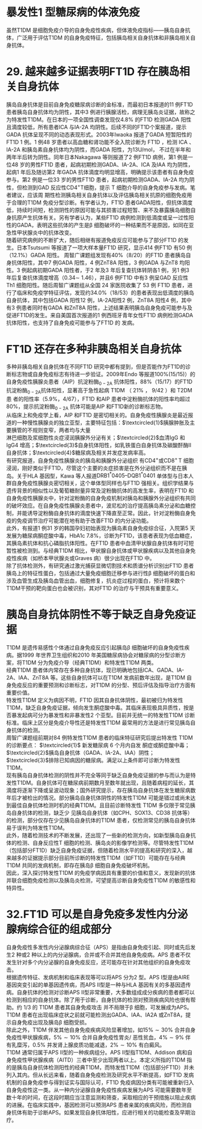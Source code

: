 # 暴发性1 型糖尿病的体液免疫  
虽然T1DM 是细胞免疫介导的自身免疫性疾病，但体液免疫指标——胰岛自身抗体，广泛用于评估T1DM 的自身免疫特征，包括胰岛相关自身抗体和非胰岛相关自身抗体。  
# 29. 越来越多证据表明FT1D 存在胰岛相关自身抗体  
胰岛自身抗体是目前自身免疫糖尿病诊断的金标准，而最初日本报道的11 例FT1D 患者胰岛自身抗体均为阴性，其中3 例进行胰腺活检，病理无胰岛炎证据，故称之为特发性T1DM。在日本的一项全国性调查发现仅$4.8\%$ 的FT1D 检测GADA 阳性且滴度较低，所有患者ICA 与IA-2A 均阴性。后续不同的FT1D个案报道，提示GADA 抗体呈现不同的动态表现形式。2003年Iwaoka 报道了GADA 短暂阳性的FT1D 1 例。1 例48 岁患者以高血糖和肾功能不全入院诊断为 FT1D ，检测 ICA 、 IA-2A 和胰岛素自身抗体均为阴性，而GADA 阳性，为$13\mathrm{U}/\mathrm{mol}$， 不过在半年和两年半后转为阴性。同年日本Nakagawa 等则报道了2 例FT1D 病例，第1 例是一位48 岁的男性FT1D 患者，起病初期检测GADA、IA-2A、ICA 及IAA 均为阴性，起病1 年后及随访第2 年GADA 抗体滴度均明显增高，明确提示该患者有自身免疫参与。第2 例是一位33 岁的男性FT1D 患者，起病初期检测GADA、IA-2A 均为阴性，但检测到GAD 反应性$\mathrm{CD4^{+}}$T细胞，提示 T  细胞介导的自身免疫参与发病。笔者建议，应该周 期性检测胰岛相关自身抗体以及评估胰岛相关抗原的细胞免疫用于合理的T1DM 免疫分型诊断。有学者认为，FT1D 患者GADA阳性，但抗体滴度低，持续时间短，检测阴性的原因可能与其损害过程短暂、来不及暴露胰岛细胞自身抗原产生抗体有关。另有学者认为，某些FT1D 病例检测到低滴度或呈一过性阳性的GADA，表明这些抗体的产生是$\upbeta$ 细胞破坏的一种结果而不是原因，如同在亚急性甲状腺炎中的抗体改变。  
随着研究病例的不断扩大，随后相继有报道免疫反应可能参与了部分FT1D 的发生。日本Tsutsumi 等报道了一项大样本量FT1D 研究，显示414 例FT1D 有50 例（$12.1\%$）GADA 阳性。 周智广课题组发现有$40\%$（8/20）的FT1D 患者胰岛自身抗体阳性，其中7 例GADA 阳性，4 例ZnT8A 阳性，3 例GADA 与ZnT8 均阳性。3 例起病初期GADA 阳性者，于2 年及3 年后复查抗体转阴各1 例，另1 例3 年后复查抗体滴度增高（$0.34\sim$ 1.46），并且6 例FT1D 中有3 例呈GAD 反应性Th1 细胞阳性。随后周智广课题组从全国 24  家医院收集了 53  例 FT1D  患者，进 行了临床和免疫学特征评估，发现约$34.0\%$（18/53）的患者表现出低滴度的胰岛自身抗体，其中包括GADA 阳性12 例，IA-2A阳性2 例，ZnT8A 阳性4 例，其中有3 例患者同时有GADA 和ZnT8A 阳性，上述结果表明胰岛自身免疫可能参与及促进FT1D的发生。来自美国首次报道的1 例西班牙青年女性FT1D 病例检测GADA 抗体阳性，也支持了自身免疫可能参与了FT1D 的 发病。  
# FT1D 还存在多种非胰岛相关自身抗体  
多种非胰岛相关自身抗体在不同FT1D 研究中都有提到，但是否能作为FT1D的诊断标志物或自身免疫标志有待进一步验证。2009年Endo 等报道$100\%\left(15/15\right)$）的自身免疫性胰腺炎患者（AIP）抗淀粉酶$_{0-2\mathrm{A}}$ 抗体阳性，$88\%$（15/17）的FT1D 抗淀粉酶$_{0-2\mathrm{A}}$抗体阳性，显著高于急性起病 T1DM （ $21\%$ ， 9/42 ）和 T2DM  患 者的阳性率（$5.9\%$，4/67），FT1D 和AIP 患者中淀粉酶抗体的阳性率均超过$80\%$，提示抗淀粉酶$_{0-2\mathrm{A}}$ 抗体可能是AIP 和FT1D新的诊断标志物。  
从临床上和免疫学上看，AIP 和FT1D 是密切相关的。自身免疫性胰腺炎是最近报道的一种慢性胰腺炎的独立亚型，主要特征包括：$\textcircled{1}$胰腺肿胀及主要胰管的不规则变窄，两者均与大量  
淋巴细胞及浆细胞性炎症浸润胰腺外分泌有关；$\textcircled{2}$血清IgG 和IgG4 增高；$\textcircled{3}$自身抗体阳性，如乳铁蛋白自身抗体及碳酸酐酶Ⅱ自身抗体；$\textcircled{4}$糖尿病及相关并发症发病率高。  
有研究报道，自身免疫性胰腺炎的胰岛和胰腺外分泌组织  有$\mathrm{CD4^{+}}$或$\mathrm{CD8^{+}\,T}$ 细胞浸润，刚好类似于FT1D，尽管这个主要的炎症损害是在外分泌组织而不是在胰岛。关于HLA 基因型，Kawa 等人报道$\mathrm{DRB1}^{*}0405–\mathrm{DQB1}^{*}0401$ 单体型与日本人群自身免疫性胰腺炎密切相关，这个单体型同样也与FT1D 强相关。组织学结果与遗传背景的相似性以及葡萄糖耐量异常及淀粉酶抗体的高发生率，表明在FT1D 和自身免疫性胰腺炎中，针对淀粉酶的自身免疫机制对胰岛和胰腺外分泌组织有共同的破坏效应。在自身免疫性胰腺炎患者中，波尼松的治疗提高胰岛素分泌和血糖控制，并能诱导淀粉酶自身抗体的滴度快速下降直至正常。因此，针对淀粉酶自身免疫的免疫调节治疗可能潜在地有助于改善FT1D 的内分泌功能。  
此外，有报道1 例31 岁的韩国孕妇初始表现为胰岛素自身免疫综合征，入院第5 天发展为糖尿病酮症酸中毒，HbA1c $7.8\%$，诊断为FT1D，该患者表现为低血糖症，其胰岛素抗体和抗心磷脂抗体阳性。在FT1D 患者中血清甲状腺自身抗体有时可短暂性被检测到。与经典T1DM 相比，甲状腺自身抗体或甲状腺疾病以及其他自身免疫性疾病（如桥本甲状腺炎或Graves 病）很少出现在FT1D 中。  
除了抗体检测外，有研究通过激光捕获显微切割技术和质谱分析识别出FT1D 患者胰岛上的特征性蛋白，包括通过大量免疫细胞迁移参与进行性β 细胞破坏的蛋白和涉及血管生成及胰岛血管出血，细胞修复，抗炎症过程的蛋白，预计将来数个T1DM干预的靶向蛋白也会被识别，其对FT1D 的治疗与干预具有重要意义。  
#  胰岛自身抗体阴性不等于缺乏自身免疫证据  
T1DM 是遗传易感性个体通过自身免疫反应引起胰岛$\upbeta$ 细胞破坏的自身免疫性疾病。据1999 年世界卫生组织和2010 年美国糖尿病协会对糖尿病的分型诊断方案，将T1DM 分为免疫介导（经典T1DM）和特发性T1DM 两类。  
经典T1DM 患者体内常存在多种自身抗体，现已明确地包括ICA、GADA、IA-2A、IAA、ZnT8A 等。这些自身抗体可以在T1DM 发病前数年出现，是T1DM 自身免疫反应的重要预测和诊断标志，对T1DM 的分型、预后评估及指导治疗方面有重要价值。  
特发性T1DM 定义为病因不明，FT1D 因其自身抗体阴性，最初被归为特发性T1DM，缺乏自身免疫证据，倾向发生酮症酸中毒。其临床表现极具异质性，按是否暴发起病可分为暴发性和非暴发性2 个亚型。目前并无统一的特发性T1DM 诊断标准。临床上区分是免疫介导性还是特发性T1DM 最常用的方法是进行常见胰岛自身抗体的检测。  
周智广课题组前期对84 例特发性T1DM 患者的临床特征研究后提出特发性 T1DM  的诊断要点： $\textcircled{1}$ 新发糖尿病 6  个月内自发 酮症或酮症酸中毒；$\textcircled{2}$胰岛自身抗体（GADA、IA-2A、IAA）阴性；$\textcircled{3}$排除已知病因的糖尿病。满足以上条件即可诊断为特发性T1DM。  
现有胰岛自身抗体检测的阴性并不完全等同于缺乏自身免疫证据的参与而认为是特发性T1DM。自身抗体可在糖尿病前期数月至数年就出现，且随着病程的延长，其滴度将逐渐下降或呈波动现象；国外研究提示，存在胰岛自身抗体在发生糖尿病数年后才被检出的情况。部分胰岛自身抗体阴性的特发性T1DM 可能是错过或尚未达到最佳自身抗体检测时机的经典T1DM。且目前诊断特发性 T1DM  多仅限于常见胰岛自身抗体的检测，缺乏少 见胰岛自身抗体（如CPH、SOX13、CD38 抗体等）的检测，部分仅存在少见胰岛自身抗体的T1DM 患者，仅检测常见的胰岛自身抗体易于误判为特发性T1DM。  
此外，随着检测技术的不断发展，还出现了一些新的检测方向，如新型胰岛自身抗体的检测、自身反应性T 细胞的检测、胰岛炎的影像学检测等。尽管特发性T1DM（包括部分FT1D）缺乏自身免疫证据，但随着检测水平的提高和研究的深入，越来越多的证据提示部分目前所诊断的特发性T1DM（如FT1D）可能存在与经典T1DM 共同的发病机制，即存在胰岛β 细胞自身免疫破坏机制。  
因此，深入探讨特发性T1DM 的免疫学病因具有重要的价值和意义，发现新的抗体并联合细胞免疫检测以及胰岛炎检测，可望提高诊断自身免疫性T1DM 的敏感性和特异性。  
# 32.FT1D 可以是自身免疫多发性内分泌腺病综合征的组成部分  
自身免疫性多发性内分泌腺病综合征（APS）是指由自身免疫引起、同时或先后发生2 种或2 种以上的内分泌腺病，合并或不合并其他自身免疫病。APS 患者不仅发生针对多个内分泌腺的自身免疫反应，还可能存在针对其他组织的自身免疫攻击。  
根据遗传特征、发病机制和临床表现等可以将APS 分为2 型。APS Ⅰ型是由AIRE 基因突变引起的单基因遗传病，而APS Ⅱ型是一种与HLA 基因有关的多基因遗传病。自身抗体的检测对诊断APS Ⅱ型非常重要，大多数组成成分疾病的患者都可以检测到相应的自身抗体。除了用于诊断，自身抗体的检测对预测疾病风险也很有帮助。约 1/3  的 T1DM  患者其自身免疫攻击 并不局限于$\upbeta$ 细胞，可发展成为APS。T1DM 患者在出现临床症状之前就可能检测出GADA、IAA、IA2A 或ZnT8A，提示自身免疫出现及胰岛$\upbeta$ 细胞受损。  
除此之外，T1DM 伴发其他自身免疫疾病风险显著增加，如$15\%\sim30\%$ 合并自身免疫性甲状腺疾病，$5\%\sim10\%$ 合并自身免疫性胃炎/ 恶性贫血，$4\%\sim9\%$ 伴有乳糜泻，$0.5\%$ 并发肾上腺皮质功能减退，$2\%\sim10\%$ 有白癜风。  
T1DM 通常归属于APS Ⅱ型的一种疾病组分。APS Ⅱ型指T1DM、Addison 病和自身免疫性甲状腺疾病（AITD）三者中至少出现两者以上。本定义所指的T1DM 指的是胰岛自身抗体检测阳性的经典T1DM，而特发性T1DM（包括部分FT1D）并未列入其内。但从长远来看，随着自身免疫检测及研究水平不断提高，如FT1D 发病机制的自身免疫参与得到证实与国际认可，FT1D 免疫病因分类有可能被重新归入自身免疫性这一类。从一种内分泌腺自身免疫性疾病发展为APS 可能需要数年至数十年的时间，在这段时期应当注意监测和筛查，采取相应的干预措施以阻止疾病的进展。在临床实践中，基因检测可以预测APS 患者亲属的疾病风险，而检测自身抗体有助于诊断APS。如果发现自身抗体阳性，应进行相关的功能检查及早期治疗。  

